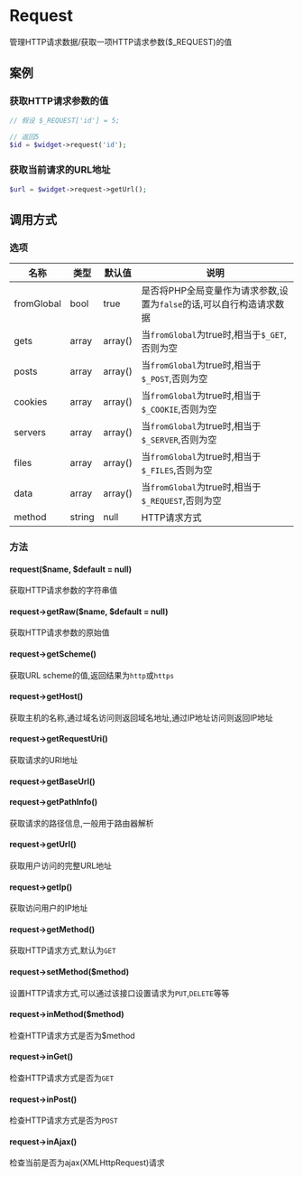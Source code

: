 Request
=======

管理HTTP请求数据/获取一项HTTP请求参数($_REQUEST)的值

案例
----

### 获取HTTP请求参数的值
```php
// 假设 $_REQUEST['id'] = 5;

// 返回5
$id = $widget->request('id');
```

### 获取当前请求的URL地址
```php
$url = $widget->request->getUrl();
```

调用方式
--------

### 选项

| 名称          | 类型      | 默认值    | 说明                                                                    |
|---------------|-----------|-----------|-------------------------------------------------------------------------|
| fromGlobal    | bool      | true      | 是否将PHP全局变量作为请求参数,设置为`false`的话,可以自行构造请求数据    |
| gets          | array     | array()   | 当`fromGlobal`为true时,相当于`$_GET`,否则为空                           |
| posts         | array     | array()   | 当`fromGlobal`为true时,相当于`$_POST`,否则为空                          |
| cookies       | array     | array()   | 当`fromGlobal`为true时,相当于`$_COOKIE`,否则为空                        |
| servers       | array     | array()   | 当`fromGlobal`为true时,相当于`$_SERVER`,否则为空                        |
| files         | array     | array()   | 当`fromGlobal`为true时,相当于`$_FILES`,否则为空                         |
| data          | array     | array()   | 当`fromGlobal`为true时,相当于`$_REQUEST`,否则为空                       |                                                    |
| method        | string    | null      | HTTP请求方式                                                            |

### 方法

#### request($name, $default = null)
获取HTTP请求参数的字符串值

#### request->getRaw($name, $default = null)
获取HTTP请求参数的原始值

#### request->getScheme()
获取URL scheme的值,返回结果为`http`或`https`

#### request->getHost()
获取主机的名称,通过域名访问则返回域名地址,通过IP地址访问则返回IP地址

#### request->getRequestUri()
获取请求的URI地址

#### request->getBaseUrl()

#### request->getPathInfo()
获取请求的路径信息,一般用于路由器解析

#### request->getUrl()
获取用户访问的完整URL地址

#### request->getIp()
获取访问用户的IP地址

#### request->getMethod()
获取HTTP请求方式,默认为`GET`

#### request->setMethod($method)
设置HTTP请求方式,可以通过该接口设置请求为`PUT`,`DELETE`等等

#### request->inMethod($method)
检查HTTP请求方式是否为$method

#### request->inGet()
检查HTTP请求方式是否为`GET`

#### request->inPost()
检查HTTP请求方式是否为`POST`

#### request->inAjax()
检查当前是否为ajax(XMLHttpRequest)请求